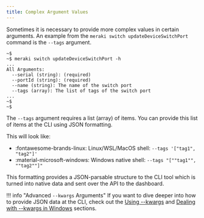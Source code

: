 ```yaml
---
title: Complex Argument Values
---
```


Sometimes it is necessary to provide more complex values in certain arguments. An example from the `meraki switch updateDeviceSwitchPort` command is the `--tags` argument.

```
~$
~$ meraki switch updateDeviceSwitchPort -h
...
All Arguments:
  --serial (string): (required)
  --portId (string): (required)
  --name (string): The name of the switch port
  --tags (array): The list of tags of the switch port
...
~$
~$
```

The `--tags` argument requires a list (array) of items. You can provide this list of items at the CLI using JSON formatting.

This will look like:

- :fontawesome-brands-linux: Linux/WSL/MacOS shell: `--tags '["tag1", "tag2"]'`
- :material-microsoft-windows: Windows native shell: `--tags "[""tag1"", ""tag2""]"`

This formatting provides a JSON-parsable structure to the CLI tool which is turned into native data and sent over the API to the dashboard.

!!! info "Advanced `--kwargs` Arguments"
    If you want to dive deeper into how to provide JSON data at the CLI, check out the [Using --kwargs](using-kwargs/) and [Dealing with --kwargs in Windows](using-kwargs/#dealing-with-kwargs-in-windows) sections.
